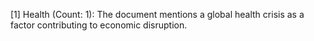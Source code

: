 [1] Health (Count: 1): The document mentions a global health crisis as a factor contributing to economic disruption.
